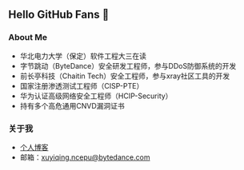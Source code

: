 ## Hello GitHub Fans 👋

### About Me
- 华北电力大学（保定）软件工程大三在读
- 字节跳动（ByteDance）安全研发工程师，参与DDoS防御系统的开发
- 前长亭科技（Chaitin Tech）安全工程师，参与xray社区工具的开发
- 国家注册渗透测试工程师（CISP-PTE）
- 华为认证高级网络安全工程师（HCIP-Security）
- 持有多个高危通用CNVD漏洞证书

### 关于我
- [个人博客](https://xushao.ltd/)
- 邮箱：xuyiqing.ncepu@bytedance.com
